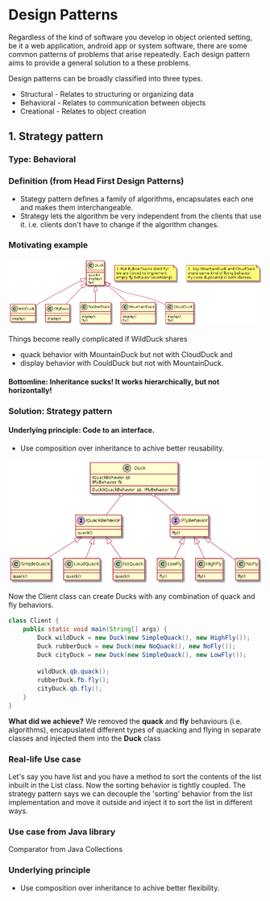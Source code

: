 # Design Patterns

Regardless of the kind of software you develop in object oriented setting, be it a web application, android app or system software, there are some common patterns of problems that arise repeatedly. Each design pattern aims to provide a general solution to a these problems.

Design patterns can be broadly classified into three types.
  - Structural - Relates to structuring or organizing data
  - Behavioral - Relates to communication between objects 
  - Creational - Relates to object creation
  
## 1. Strategy pattern

### Type: Behavioral

### Definition (from Head First Design Patterns)
  - Stategy pattern defines a family of algorithms, encapsulates each one and makes them interchangeable.
  - Strategy lets the algorithm be very independent from the clients that use it. i.e. clients don't have to change if the algorithm changes.

### Motivating example
![The Duck Example](strategy.png)

Things become really complicated if WildDuck shares 
  - quack behavior with MountainDuck but not with CloudDuck and 
  - display behavior with CouldDuck but not with MountainDuck.

#### Bottomline: Inheritance sucks! It works hierarchically, but not horizontally!

### Solution: Strategy pattern
#### Underlying principle:  Code to an interface. 
  - Use composition over inheritance to achive better reusability.

![Strategy Pattern applied to Duck Example](strategypattern.png)

Now the Client class can create Ducks with any combination of quack and fly behaviors.

``` java
class Client {
    public static void main(String[] args) {
        Duck wildDuck = new Duck(new SimpleQuack(), new HighFly());
        Duck rubberDuck = new Duck(new NoQuack(), new NoFly());
        Duck cityDuck = new Duck(new SimpleQuack(), new LowFly());
        
        wildDuck.qb.quack();
        rubberDuck.fb.fly();
        cityDuck.qb.fly();
    }
}
```


**What did we achieve?** We removed the **quack** and **fly** behaviours (i.e. algorithms), encapuslated different types of quacking and flying in separate classes and injected them into the **Duck** class 

### Real-life Use case
Let's say you have list and you have a method to sort the contents of the list inbuilt in the List class. Now the sorting behavior is tightly coupled. The strategy pattern says we can decouple the 'sorting' behavior from the list implementation and move it outside and inject it to sort the list in different ways.

### Use case from Java library
Comparator from Java Collections

### Underlying principle
  - Use composition over inheritance to achive better flexibility.

###
